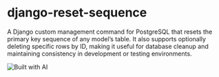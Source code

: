 # django-reset-sequence
A Django custom management command for PostgreSQL that resets the primary key sequence of any model’s table. It also supports optionally deleting specific rows by ID, making it useful for database cleanup and maintaining consistency in development or testing environments.

![Built with AI](https://img.shields.io/badge/Built%20with-AI-black?style=for-the-badge&logo=githubcopilot)
